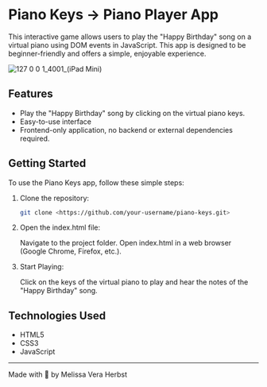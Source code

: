 # Piano Keys -> Piano Player App

This interactive game allows users to play the "Happy Birthday" song on a virtual piano using DOM events in JavaScript. This app is designed to be beginner-friendly and offers a simple, enjoyable experience.

![127 0 0 1_4001_(iPad Mini)](https://github.com/melissaveraherbst/piano-keys/assets/84316275/6ba9ba13-6d86-408e-bb7f-8eecb772266e)

## Features

- Play the "Happy Birthday" song by clicking on the virtual piano keys.
- Easy-to-use interface
- Frontend-only application, no backend or external dependencies required.

## Getting Started

To use the Piano Keys app, follow these simple steps:

1. Clone the repository:

    ```bash
    git clone <https://github.com/your-username/piano-keys.git>
    ```

2. Open the index.html file:

    Navigate to the project folder.
    Open index.html in a web browser (Google Chrome, Firefox, etc.).

3. Start Playing:

    Click on the keys of the virtual piano to play and hear the notes of the "Happy Birthday" song.

## Technologies Used

- HTML5
- CSS3
- JavaScript

---
Made with 💛 by Melissa Vera Herbst

